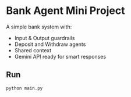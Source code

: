 # Bank Agent Mini Project

A simple bank system with:
- Input & Output guardrails
- Deposit and Withdraw agents
- Shared context
- Gemini API ready for smart responses

## Run
```bash
python main.py
